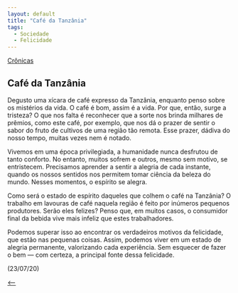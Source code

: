 ```yaml
---
layout: default
title: "Café da Tanzânia"
tags:
  - Sociedade
  - Felicidade
--- 
```




[Crônicas](./)

## Café da Tanzânia

Degusto uma xícara de café expresso da Tanzânia, enquanto penso sobre os mistérios da vida. O café é bom, assim é a vida. Por que, então, surge a tristeza? O que nos falta é reconhecer que a sorte nos brinda milhares de prêmios, como este café, por exemplo, que nos dá o prazer de sentir o sabor do fruto de cultivos de uma região tão remota. Esse prazer, dádiva do nosso tempo, muitas vezes nem é notado.

Vivemos em uma época privilegiada, a humanidade nunca desfrutou de tanto conforto. No entanto, muitos sofrem e outros, mesmo sem motivo, se entristecem. Precisamos aprender a sentir a alegria de cada instante, quando os nossos sentidos nos permitem tomar ciência da beleza do mundo. Nesses momentos, o espírito se alegra.

Como será o estado de espírito daqueles que colhem o café na Tanzânia? O trabalho em lavouras de café naquela região é feito por inúmeros pequenos produtores. Serão eles felizes? Penso que, em muitos casos, o consumidor final da bebida vive mais infeliz que estes trabalhadores.

Podemos superar isso ao encontrar os verdadeiros motivos da felicidade, que estão nas pequenas coisas. Assim, podemos viver em um estado de alegria permanente, valorizando cada experiência. Sem esquecer de fazer o bem — com certeza, a principal fonte dessa felicidade.

(23/07/20)

[<--](./)